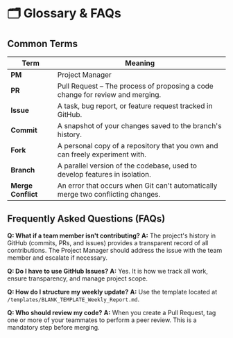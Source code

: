 # 🗂 Glossary & FAQs

## Common Terms

| Term | Meaning |
|---|---|
| **PM** | Project Manager |
| **PR** | Pull Request – The process of proposing a code change for review and merging. |
| **Issue** | A task, bug report, or feature request tracked in GitHub. |
| **Commit** | A snapshot of your changes saved to the branch's history. |
| **Fork** | A personal copy of a repository that you own and can freely experiment with. |
| **Branch** | A parallel version of the codebase, used to develop features in isolation. |
| **Merge Conflict**| An error that occurs when Git can't automatically merge two conflicting changes. |

## Frequently Asked Questions (FAQs)

**Q: What if a team member isn't contributing?**
**A:** The project's history in GitHub (commits, PRs, and issues) provides a transparent record of all contributions. The Project Manager should address the issue with the team member and escalate if necessary.

**Q: Do I have to use GitHub Issues?**
**A:** Yes. It is how we track all work, ensure transparency, and manage project scope.

**Q: How do I structure my weekly update?**
**A:** Use the template located at `/templates/BLANK_TEMPLATE_Weekly_Report.md`.

**Q: Who should review my code?**
**A:** When you create a Pull Request, tag one or more of your teammates to perform a peer review. This is a mandatory step before merging.